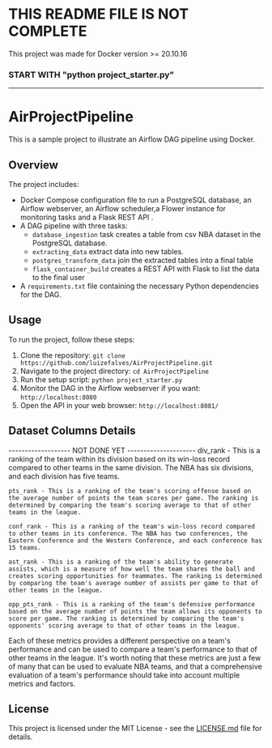 
# THIS README FILE IS NOT COMPLETE
This project was made for Docker version >= 20.10.16
### START WITH "python project_starter.py"
----------------------
# AirProjectPipeline

This is a sample project to illustrate an Airflow DAG pipeline using Docker.

## Overview

The project includes:

- Docker Compose configuration file to run a PostgreSQL database, an Airflow webserver, an Airflow scheduler,a Flower instance for monitoring tasks and a Flask REST API .
- A DAG pipeline with three tasks:
  - `database_ingestion` task creates a table from csv NBA dataset in the PostgreSQL database.
  - `extracting_data` extract data into new tables.
  - `postgres_transform_data` join the extracted tables into a final table
  - `flask_container_build` creates a REST API with Flask to list the data to the final user
- A `requirements.txt` file containing the necessary Python dependencies for the DAG.

## Usage

To run the project, follow these steps:

1. Clone the repository: `git clone https://github.com/luizefalves/AirProjectPipeline.git`
2. Navigate to the project directory: `cd AirProjectPipeline`
3. Run the setup script: `python project_starter.py`
4. Monitor the DAG in the Airflow webserver if you want: `http://localhost:8080`
5. Open the API in your web browser: `http://localhost:8081/`


## Dataset Columns Details    
-------------------  NOT DONE YET ---------------------
    div_rank - This is a ranking of the team within its division based on its win-loss record compared to other teams in the same division. The NBA has six divisions, and each division has five teams.

    pts_rank - This is a ranking of the team's scoring offense based on the average number of points the team scores per game. The ranking is determined by comparing the team's scoring average to that of other teams in the league.

    conf_rank - This is a ranking of the team's win-loss record compared to other teams in its conference. The NBA has two conferences, the Eastern Conference and the Western Conference, and each conference has 15 teams.

    ast_rank - This is a ranking of the team's ability to generate assists, which is a measure of how well the team shares the ball and creates scoring opportunities for teammates. The ranking is determined by comparing the team's average number of assists per game to that of other teams in the league.

    opp_pts_rank - This is a ranking of the team's defensive performance based on the average number of points the team allows its opponents to score per game. The ranking is determined by comparing the team's opponents' scoring average to that of other teams in the league.

Each of these metrics provides a different perspective on a team's performance and can be used to compare a team's performance to that of other teams in the league. It's worth noting that these metrics are just a few of many that can be used to evaluate NBA teams, and that a comprehensive evaluation of a team's performance should take into account multiple metrics and factors.


## License

This project is licensed under the MIT License - see the [LICENSE.md](LICENSE.md) file for details.   
